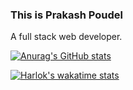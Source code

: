 ### This is Prakash Poudel
  A full stack web developer.


<!-- Skills -->

<!-- Github Stats -->
[![Anurag's GitHub stats](https://github-readme-stats.vercel.app/api?username=parkashay&theme=dark)](https://github.com/anuraghazra/github-readme-stats)
<!-- End github stats -->

<!--START_SECTION:waka-->
[![Harlok's wakatime stats](https://github-readme-stats.vercel.app/api/wakatime?username=parkashay&theme=dark)](https://github.com/anuraghazra/github-readme-stats)
<!--END_SECTION:waka-->

<!--
**parkashay/parkashay** is a ✨ _special_ ✨ repository because its `README.md` (this file) appears on your GitHub profile.

Here are some ideas to get you started:

- 🔭 I’m currently working on ...
- 🌱 I’m currently learning ...
- 👯 I’m looking to collaborate on ...
- 🤔 I’m looking for help with ...
- 💬 Ask me about ...
- 📫 How to reach me: ...
- 😄 Pronouns: ...
- ⚡ Fun fact: ...
-->
